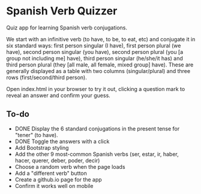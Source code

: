 # Spanish Verb Quizzer

Quiz app for learning Spanish verb conjugations.

We start with an infinitive verb (to have, to be, to eat, etc) and conjugate it in six standard ways: first person singular (I have), first person plural (we have), second person singular (you have), second person plural (you [a group not including me] have), third person singular (he/she/it has) and third person plural (they [all male, all female, mixed group] have). These are generally displayed as a table with two columns (singular/plural) and three rows (first/second/third person).

Open index.html in your browser to try it out, clicking a question mark to reveal an answer and confirm your guess.

## To-do

- DONE Display the 6 standard conjugations in the present tense for "tener" (to have).
- DONE Toggle the answers with a click
- Add Bootstrap styling
- Add the other 9 most-common Spanish verbs (ser, estar, ir, haber, hacer, querer, deber, poder, decir)
- Choose a random verb when the page loads
- Add a "different verb" button
- Create a github.io page for the app
- Confirm it works well on mobile
